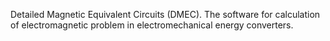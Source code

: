 Detailed Magnetic Equivalent Circuits (DMEC).
The software for calculation of electromagnetic problem in electromechanical 
energy converters.